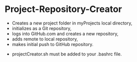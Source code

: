 # Project-Repository-Creator
- Creates a new project folder in myProjects local directory,
- initializes as a Git repository,
- logs into GitHub.com and creates a new repository,
- adds remote to local repository,
- makes initial push to GitHub repository.

* projectCreator.sh must be added to your .bashrc file.
